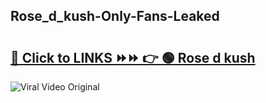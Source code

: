 
 ## Rose_d_kush-Only-Fans-Leaked

# <h2><a href="https://clipsfans.com/Rose_d_kush&ref=git">🔗 Click to LINKS ⏩⏩ 👉 🟢 Rose d kush </a></h2>

<a href="https://clipsfans.com/Rose_d_kush&ref=git" rel="nofollow" data-target="animated-image.originalLink"><img src="https://i.ibb.co.com/xMMVF88/686577567.gif" alt="Viral Video Original" style="max-width: 100%; display: inline-block;" data-target="animated-image.originalImage"></a>
